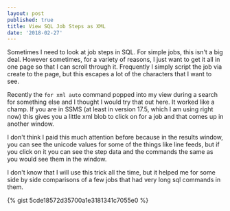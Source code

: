 ```yaml
---
layout: post
published: true
title: View SQL Job Steps as XML
date: '2018-02-27'
---
```

Sometimes I need to look at job steps in SQL. For simple jobs, this isn't a big deal. However sometimes, for a variety of reasons, I just want to get it all in one page so that I can scroll through it. Frequently I simply script the job via create to the page, but this escapes a lot of the characters that I want to see.

Recently the `for xml auto` command popped into my view during a search for something else and I thought I would try that out here. It worked like a champ. If you are in SSMS (at least in version 17.5, which I am using right now) this gives you a little xml blob to click on for a job and that comes up in another window.

I don't think I paid this much attention before because in the results window, you can see the unicode values for some of the things like line feeds, but if you click on it you can see the step data and the commands the same as you would see them in the window.

I don't know that I will use this trick all the time, but it helped me for some side by side comparisons of a few jobs that had very long sql commands in them.

{% gist 5cde18572d35700a1e3181341c7055e0 %}
